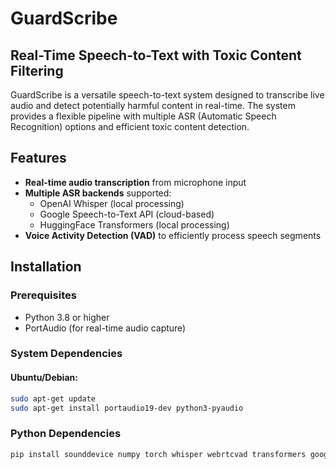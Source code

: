 # GuardScribe

## Real-Time Speech-to-Text with Toxic Content Filtering

GuardScribe is a versatile speech-to-text system designed to transcribe live audio and detect potentially harmful content in real-time. The system provides a flexible pipeline with multiple ASR (Automatic Speech Recognition) options and efficient toxic content detection.

## Features

- **Real-time audio transcription** from microphone input
- **Multiple ASR backends** supported:
  - OpenAI Whisper (local processing)
  - Google Speech-to-Text API (cloud-based)
  - HuggingFace Transformers (local processing)
- **Voice Activity Detection (VAD)** to efficiently process speech segments

## Installation

### Prerequisites

- Python 3.8 or higher
- PortAudio (for real-time audio capture)

### System Dependencies

#### Ubuntu/Debian:
```bash
sudo apt-get update
sudo apt-get install portaudio19-dev python3-pyaudio
```

### Python Dependencies

```bash
pip install sounddevice numpy torch whisper webrtcvad transformers google-cloud-speech
```